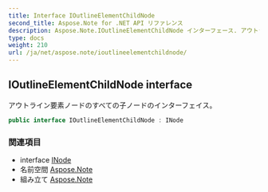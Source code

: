 ```yaml
---
title: Interface IOutlineElementChildNode
second_title: Aspose.Note for .NET API リファレンス
description: Aspose.Note.IOutlineElementChildNode インターフェース. アウトライン要素ノードのすべての子ノードのインターフェイス
type: docs
weight: 210
url: /ja/net/aspose.note/ioutlineelementchildnode/
---
```

## IOutlineElementChildNode interface

アウトライン要素ノードのすべての子ノードのインターフェイス。

```csharp
public interface IOutlineElementChildNode : INode
```

### 関連項目

* interface [INode](../inode/)
* 名前空間 [Aspose.Note](../../aspose.note/)
* 組み立て [Aspose.Note](../../)


